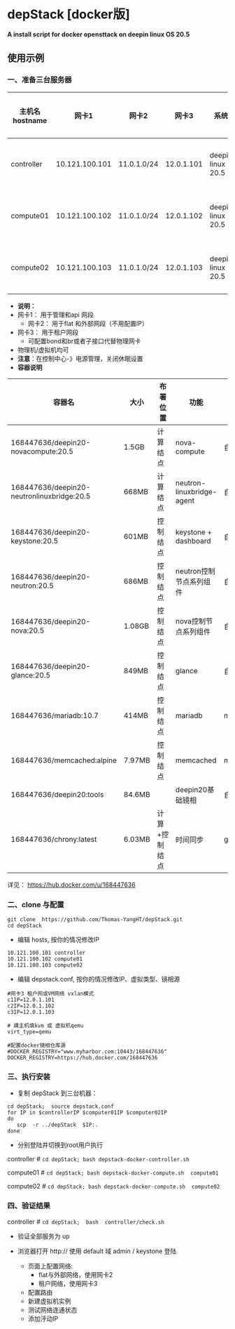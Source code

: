 # depStack [docker版]

**A  install script  for  docker opensttack  on deepin linux OS  20.5**

## 使用示例

### 一、准备三台服务器

| 主机名 hostname | 网卡1          | 网卡2       | 网卡3      | 系统              | 建议配置  |
| --------------- | -------------- | ----------- | ---------- | ----------------- | --------- |
| controller      | 10.121.100.101 | 11.0.1.0/24 | 12.0.1.101 | deepin linux 20.5 | 2核8G以上 |
| compute01       | 10.121.100.102 | 11.0.1.0/24 | 12.0.1.102 | deepin linux 20.5 | 2核8G以上 |
| compute02       | 10.121.100.103 | 11.0.1.0/24 | 12.0.1.103 | deepin linux 20.5 | 2核8G以上 |

- **说明：**
- 网卡1： 用于管理和api 网段
  - 网卡2： 用于flat 和外部网段（不用配置IP）
- 网卡3： 用于租户网段
  - 可配置bond和br或者子接口代替物理网卡
- 物理机/虚拟机均可
- **注意**：在控制中心-》电源管理，关闭休眠设置
- **容器说明**

| 容器名                                     | 大小   | 布署位置      | 功能                      | 来源              |
| ------------------------------------------ | ------ | ------------- | ------------------------- | ----------------- |
| 168447636/deepin20-novacompute:20.5        | 1.5GB  | 计算结点      | nova-compute              | 自编              |
| 168447636/deepin20-neutronlinuxbridge:20.5 | 668MB  | 计算结点      | neutron-linuxbridge-agent | 自编              |
| 168447636/deepin20-keystone:20.5           | 601MB  | 控制结点      | keystone + dashboard      | 自编              |
| 168447636/deepin20-neutron:20.5            | 686MB  | 控制结点      | neutron控制节点系列组件   | 自编              |
| 168447636/deepin20-nova:20.5               | 1.08GB | 控制结点      | nova控制节点系列组件      | 自编              |
| 168447636/deepin20-glance:20.5             | 849MB  | 控制结点      | glance                    | 自编              |
| 168447636/mariadb:10.7                     | 414MB  | 控制结点      | mariadb                   | mariadb:10.7      |
| 168447636/memcached:alpine                 | 7.97MB | 控制结点      | memcached                 | memcached:alpine  |
| 168447636/deepin20:tools                   | 84.6MB |               | deepin20基础镜相          | 自编              |
| 168447636/chrony:latest                    | 6.03MB | 计算+控制结点 | 时间同步                  | geoffh1977/chrony |

详见： https://hub.docker.com/u/168447636

### 二、clone 与配置

```shell
git clone  https://github.com/Thomas-YangHT/depStack.git
cd depStack
```

- 编辑 hosts,  按你的情况修改IP

```
10.121.100.101 controller
10.121.100.102 compute01
10.121.100.103 compute02
```

- 编辑  depstack.conf,  按你的情况修改IP、虚拟类型、镜相源

```
#网卡3 租户网或VM网络 vxlan模式
c1IP=12.0.1.101
c2IP=12.0.1.102
c3IP=12.0.1.103

# 祼主机填kvm 或 虚拟机qemu
virt_type=qemu  

#配置docker镜相仓库源
#DOCKER_REGISTRY="www.myharbor.com:10443/168447636"
DOCKER_REGISTRY=https://hub.docker.com/168447636
```

### 三、执行安装

- 复制 depStack 到三台机器：

```
cd depStack;  source depstack.conf
for IP in $controllerIP $computer01IP $computer02IP 
do
   scp  -r ../depStack  $IP:.
done
```

- 分别登陆并切换到root用户执行

controller    # `cd depStack; bash depstack-docker-controller.sh`

compute01 # `cd depStack; bash depstack-docker-compute.sh  compute01`

compute02 # `cd depStack; bash depstack-docker-compute.sh  compute02`

### 四、验证结果

controller #  `cd depStack;  bash  controller/check.sh` 

- 验证全部服务为 up

- 浏览器打开 http://<controllerIP>  使用 default 域 admin / keystone 登陆
  - 页面上配置网络:   
    - flat与外部网络，使用网卡2
    - 租户网络，使用网卡3
  - 配置路由
  - 新建虚拟机实例
  - 测试网络连通状态
  - 添加泘动IP



